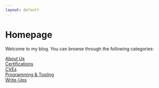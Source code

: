 ```yaml
---
layout: default
---
```


# Homepage

Welcome to my blog. You can browse through the following categories:

[About Us](./blog/about-us.html)<br>
[Certifications](./blog/certifications.html)<br>
[CVEs](./blog/cves.html)<br>
[Programming & Tooling](./blog/)<br>
[Write-Ups](./blog/)<br>
